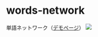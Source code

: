 # words-network
単語ネットワーク（<a href="https://probabilityhill.github.io/words-network.github.io/">デモページ</a>）
<img src="https://user-images.githubusercontent.com/74280232/156967428-7f73efd5-901e-44c5-b07b-4bfb4c61c8e5.gif" >
